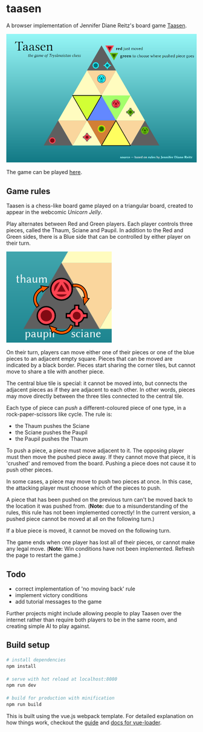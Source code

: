 # taasen

A browser implementation of Jennifer Diane Reitz's board game [Taasen](http://unicornjelly.com/taasen1.html).

![Screenshot of a game of Taasen in progress. The green Thaum has just moved to push the red Sciane, and the Red player is choosing where to move it to.](/screenshot.png)

The game can be played [here](https://canmom.github.io/taasen).

## Game rules

Taasen is a chess-like board game played on a triangular board, created to appear in the webcomic *Unicorn Jelly*.

Play alternates between Red and Green players. Each player controls three pieces, called the Thaum, Sciane and Paupil. In addition to the Red and Green sides, there is a Blue side that can be controlled by either player on their turn.

![Image of the icons of the three playing pieces, labelled, with arrows showing which type pushes which.](/pieces.png)

On their turn, players can move either one of their pieces or one of the blue pieces to an adjacent empty square. Pieces that can be moved are indicated by a black border. Pieces start sharing the corner tiles, but cannot move to share a tile with another piece.

The central blue tile is special: it cannot be moved into, but connects the adjacent pieces as if they are adjacent to each other. In other words, pieces may move directly between the three tiles connected to the central tile.

Each type of piece can *push* a different-coloured piece of one type, in a rock-paper-scissors like cycle. The rule is:

- the Thaum pushes the Sciane
- the Sciane pushes the Paupil
- the Paupil pushes the Thaum

To push a piece, a piece must move adjacent to it. The opposing player must then move the pushed piece away. If they cannot move that piece, it is 'crushed' and removed from the board. Pushing a piece does not cause it to push other pieces.

In some cases, a piece may move to push two pieces at once. In this case, the attacking player must choose which of the pieces to push.

A piece that has been pushed on the previous turn can't be moved back to the location it was pushed from. (**Note:** due to a misunderstanding of the rules, this rule has not been implemented correctly! In the current version, a pushed piece cannot be moved at all on the following turn.)

If a blue piece is moved, it cannot be moved on the following turn.

The game ends when one player has lost all of their pieces, or cannot make any legal move. (**Note:** Win conditions have not been implemented. Refresh the page to restart the game.)

## Todo

- correct implementation of 'no moving back' rule
- implement victory conditions
- add tutorial messages to the game

Further projects might include allowing people to play Taasen over the internet rather than require both players to be in the same room, and creating simple AI to play against.

## Build setup

``` bash
# install dependencies
npm install

# serve with hot reload at localhost:8080
npm run dev

# build for production with minification
npm run build
```

This is built using the vue.js webpack template. For detailed explanation on how things work, checkout the [guide](http://vuejs-templates.github.io/webpack/) and [docs for vue-loader](http://vuejs.github.io/vue-loader).
